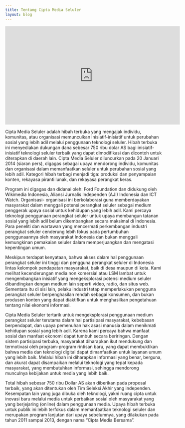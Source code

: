 ```yaml
---
title: Tentang Cipta Media Seluler
layout: blog
---
```


<iframe width="560" height="315" src="https://www.youtube.com/embed/hxJ9coOc7XY" frameborder="0" allowfullscreen></iframe>

Cipta Media Seluler adalah hibah terbuka yang mengajak individu, komunitas, atau organisasi memunculkan inisiatif-inisiatif untuk perubahan sosial yang lebih adil melalui penggunaan teknologi seluler. Hibah terbuka ini menyediakan dukungan dana sebesar 750 ribu dolar AS bagi inisiatif-inisiatif teknologi seluler terbaik yang dapat dimodifikasi dan dicontoh untuk diterapkan di daerah lain. Cipta Media Seluler diluncurkan pada 20 Januari 2014 (siaran pers), digagas sebagai upaya mendorong individu, komunitas dan organisasi dalam memanfaatkan seluler untuk perubahan sosial yang lebih adil. Kategori hibah terbagi menjadi tiga: produksi dan penyampaian konten, rekayasa piranti lunak, dan rekayasa perangkat keras.

Program ini digagas dan didanai oleh: Ford Foundation dan didukung oleh Wikimedia Indonesia, Aliansi Jurnalis Independen (AJI) Indonesia dan ICT Watch. Organisasi- organisasi ini berkolaborasi guna memberdayakan masyarakat dalam menggali potensi perangkat seluler sebagai medium penggerak upaya sosial untuk kehidupan yang lebih adil. Kami percaya teknologi penggunaan perangkat seluler untuk upaya membangun tatanan sosial yang lebih adil  belum dikembangkan secara maksimal di Indonesia. Para peneliti dan wartawan yang mencermati perkembangan industri perangkat seluler cenderung lebih fokus pada pertumbuhan penggunaannya oleh masyarakat Indonesia dan bukan menggali kemungkinan pemakaian seluler dalam memperjuangkan dan mengatasi kepentingan umum.

Meskipun terdapat kenyataan, bahwa akses dalam hal penggunaan perangkat seluler ini tinggi dan pengguna perangkat seluler di Indonesia lintas kelompok pendapatan masyarakat, baik di desa maupun di kota. Kami melihat kecenderungan media non komersial atau LSM lambat untuk mengembangkan inisiatif yang mengeksplorasi potensi medium seluler dibandingkan dengan medium lain seperti video, radio, dan situs web. Sementara itu  di sisi lain,  pelaku industri tetap memperlakukan pengguna perangkat seluler berpenghasilan rendah sebagai konsumen, dan bukan produsen konten yang dapat diaktifkan untuk menghasilkan pengetahuan tentang  nilai ekonomi informasi.

Cipta Media Seluler tertarik untuk mengeksplorasi penggunaan medium perangkat seluler  terutama dalam hal  partisipasi masyarakat, kebebasan berpendapat, dan upaya pemenuhan hak asasi manusia dalam menikmati kehidupan sosial yang lebih adil. Karena kami percaya bahwa manfaat sosial dan manfaat ekonomi dapat tumbuh secara beriringan. Dengan sistem partisipasi terbuka, masyarakat diharapkan ikut mendukung dan termotivasi oleh  program-program rintisan baru, yang dapat membuktikan bahwa media dan teknologi digital dapat dimanfaatkan untuk layanan umum yang lebih baik. Melalui hibah ini  diharapkan informasi yang  benar, berguna, dan akurat dapat disampaikan melalui teknologi yang tepat kepada masyarakat, yang membutuhkan informasi, sehingga mendorong munculnya kebijakan untuk media yang lebih baik.

Total hibah sebesar 750 ribu Dollar AS akan diberikan pada proposal terbaik, yang akan ditentukan oleh Tim Seleksi Akhir yang independen. Kesempatan lain yang juga dibuka oleh teknologi, yakni ruang cipta untuk inovasi baru melalui media untuk perbaikan sosial oleh masyarakat yang yang berjejaring (online) dalam penggunaan media. Upaya hibah terbuka untuk publik ini lebih terfokus dalam memanfaatkan teknologi seluler dan merupakan program lanjutan dari upaya sebelumnya, yang dilakukan pada tahun 2011 sampai 2013, dengan nama “Cipta Media Bersama”.
